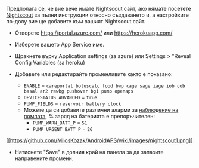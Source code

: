 Предполага се, че вие вече имате Nightscout сайт, ако нямате посетете [Nightscout](http://www.nightscout.info/wiki/welcome/set-up-nightscout-using-heroku) за пълни инструкции относно създаването и, а настройките по-долу вие ще добавите към вашият Nightscout сайт.

* Отворете https://portal.azure.com/ или https://herokuapp.com/

* Изберете вашето App Service име.

* Щракнете върху Application settings (за azure) или Settings > "Reveal Config Variables (за heroku)

* Добавете или редактирайте променливите както е показано:
  * `ENABLE` = `careportal boluscalc food bwp cage sage iage iob cob basal ar2 rawbg pushover bgi pump openaps`
  * `DEVICESTATUS_ADVANCED` = `true`
  * `PUMP_FIELDS` = `reservoir battery clock`
  * Можете да си добавите различни аларми за [наблюдение на помпата](https://github.com/nightscout/cgm-remote-monitor#pump-pump-monitoring), %  заряд на батерията е препоръчителен:
    * `PUMP_WARN_BATT_P` = `51`
    * `PUMP_URGENT_BATT_P` = `26`

[[https://github.com/MilosKozak/AndroidAPS/wiki/images/nightscout1.png]]

* Натиснете "Save" в долния край на панела за да запазите направените промени.